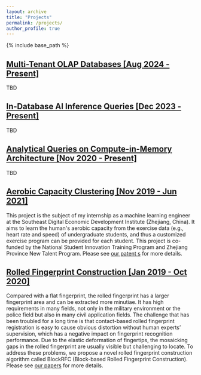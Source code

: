 ```yaml
---
layout: archive
title: "Projects"
permalink: /projects/
author_profile: true
---
```

{% include base_path %}

## [Multi-Tenant OLAP Databases [Aug 2024 - Present]](https://onefanwu.github.io/projects/multi_tenant/)

TBD

## [In-Database AI Inference Queries [Dec 2023 - Present]](https://onefanwu.github.io/projects/db4ai/)

TBD


## [Analytical Queries on Compute-in-Memory Architecture [Nov 2020 - Present]](https://onefanwu.github.io/projects/cimdb/)

TBD

## [Aerobic Capacity Clustering [Nov 2019 - Jun 2021]](https://onefanwu.github.io/projects/acc/)

This project is the subject of my internship as a machine learning engineer at the Southeast Digital Economic Development Institute (Zhejiang, China). It aims to learn the human's aerobic capacity from the exercise data (e.g., heart rate and speed) of undergraduate students, and thus a customized exercise program can be provided for each student. This project is co-funded by the National Student Innovation Training Program and Zhejiang Province New Talent Program. Please see [our patent
s](https://patents.google.com/patent/CN112836105A/en) for more details.

## [Rolled Fingerprint Construction [Jan 2019 - Oct 2020]](https://onefanwu.github.io/projects/rfc/)

Compared with a flat fingerprint, the rolled fingerprint has a larger fingerprint area and can be extracted more minutiae. It has high requirements in many fields, not only in the military environment or the police field but also in many civil application fields. The challenge that has been troubled for a long time is that contact-based rolled fingerprint registration is easy to cause obvious distortion without human experts’ supervision, which has a negative impact on fingerprint recognition performance. Due to the elastic deformation of fingertips, the mosaicking gaps in the rolled fingerprint are usually visible but challenging to locate. To address these problems, we propose a novel rolled fingerprint construction algorithm called BlockRFC (Block-based Rolled Fingerprint Construction). Please see [our papers](https://ieeexplore.ieee.org/abstract/document/9274479) for more details.
